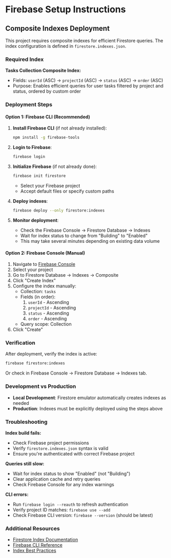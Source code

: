 # Firebase Setup Instructions

## Composite Indexes Deployment

This project requires composite indexes for efficient Firestore queries. The index configuration is defined in `firestore.indexes.json`.

### Required Index

**Tasks Collection Composite Index:**
- Fields: `userId` (ASC) → `projectId` (ASC) → `status` (ASC) → `order` (ASC)
- Purpose: Enables efficient queries for user tasks filtered by project and status, ordered by custom order

### Deployment Steps

#### Option 1: Firebase CLI (Recommended)

1. **Install Firebase CLI** (if not already installed):
   ```bash
   npm install -g firebase-tools
   ```

2. **Login to Firebase**:
   ```bash
   firebase login
   ```

3. **Initialize Firebase** (if not already done):
   ```bash
   firebase init firestore
   ```
   - Select your Firebase project
   - Accept default files or specify custom paths

4. **Deploy indexes**:
   ```bash
   firebase deploy --only firestore:indexes
   ```

5. **Monitor deployment**:
   - Check the Firebase Console → Firestore Database → Indexes
   - Wait for index status to change from "Building" to "Enabled"
   - This may take several minutes depending on existing data volume

#### Option 2: Firebase Console (Manual)

1. Navigate to [Firebase Console](https://console.firebase.google.com/)
2. Select your project
3. Go to Firestore Database → Indexes → Composite
4. Click "Create Index"
5. Configure the index manually:
   - Collection: `tasks`
   - Fields (in order):
     1. `userId` - Ascending
     2. `projectId` - Ascending
     3. `status` - Ascending
     4. `order` - Ascending
   - Query scope: Collection
6. Click "Create"

### Verification

After deployment, verify the index is active:

```bash
firebase firestore:indexes
```

Or check in Firebase Console → Firestore Database → Indexes tab.

### Development vs Production

- **Local Development**: Firestore emulator automatically creates indexes as needed
- **Production**: Indexes must be explicitly deployed using the steps above

### Troubleshooting

**Index build fails:**
- Check Firebase project permissions
- Verify `firestore.indexes.json` syntax is valid
- Ensure you're authenticated with correct Firebase project

**Queries still slow:**
- Wait for index status to show "Enabled" (not "Building")
- Clear application cache and retry queries
- Check Firebase Console for any index warnings

**CLI errors:**
- Run `firebase login --reauth` to refresh authentication
- Verify project ID matches: `firebase use --add`
- Check Firebase CLI version: `firebase --version` (should be latest)

### Additional Resources

- [Firestore Index Documentation](https://firebase.google.com/docs/firestore/query-data/indexing)
- [Firebase CLI Reference](https://firebase.google.com/docs/cli)
- [Index Best Practices](https://firebase.google.com/docs/firestore/query-data/index-overview)
